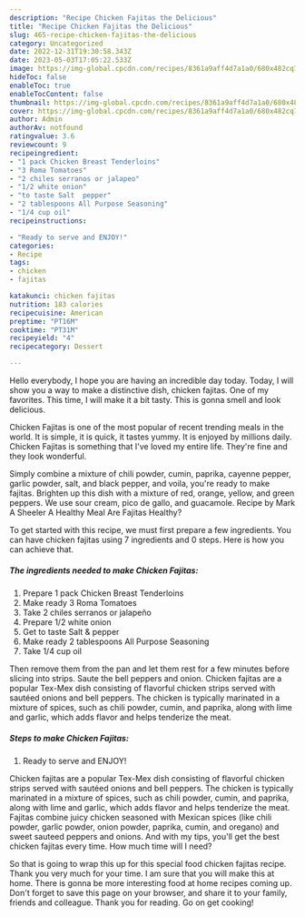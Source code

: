 ```yaml
---
description: "Recipe Chicken Fajitas the Delicious"
title: "Recipe Chicken Fajitas the Delicious"
slug: 465-recipe-chicken-fajitas-the-delicious
category: Uncategorized
date: 2022-12-31T19:30:58.343Z
date: 2023-05-03T17:05:22.533Z
image: https://img-global.cpcdn.com/recipes/8361a9aff4d7a1a0/680x482cq70/chicken-fajitas-recipe-main-photo.jpg
hideToc: false
enableToc: true
enableTocContent: false
thumbnail: https://img-global.cpcdn.com/recipes/8361a9aff4d7a1a0/680x482cq70/chicken-fajitas-recipe-main-photo.jpg
cover: https://img-global.cpcdn.com/recipes/8361a9aff4d7a1a0/680x482cq70/chicken-fajitas-recipe-main-photo.jpg
author: Admin
authorAv: notfound
ratingvalue: 3.6
reviewcount: 9
recipeingredient:
- "1 pack Chicken Breast Tenderloins"
- "3 Roma Tomatoes"
- "2 chiles serranos or jalapeo"
- "1/2 white onion"
- "to taste Salt  pepper"
- "2 tablespoons All Purpose Seasoning"
- "1/4 cup oil"
recipeinstructions:

- "Ready to serve and ENJOY!"
categories:
- Recipe
tags:
- chicken
- fajitas

katakunci: chicken fajitas 
nutrition: 183 calories
recipecuisine: American
preptime: "PT16M"
cooktime: "PT31M"
recipeyield: "4"
recipecategory: Dessert

---
```



Hello everybody, I hope you are having an incredible day today. Today, I will show you a way to make a distinctive dish, chicken fajitas. One of my favorites. This time, I will make it a bit tasty. This is gonna smell and look delicious.

Chicken Fajitas is one of the most popular of recent trending meals in the world. It is simple, it is quick, it tastes yummy. It is enjoyed by millions daily. Chicken Fajitas is something that I've loved my entire life. They're fine and they look wonderful.

Simply combine a mixture of chili powder, cumin, paprika, cayenne pepper, garlic powder, salt, and black pepper, and voila, you&#39;re ready to make fajitas. Brighten up this dish with a mixture of red, orange, yellow, and green peppers. We use sour cream, pico de gallo, and guacamole. Recipe by Mark A Sheeler A Healthy Meal Are Fajitas Healthy?


To get started with this recipe, we must first prepare a few ingredients. You can have chicken fajitas using 7 ingredients and 0 steps. Here is how you can achieve that.

<!--inarticleads1-->

##### The ingredients needed to make Chicken Fajitas:

1. Prepare 1 pack Chicken Breast Tenderloins
1. Make ready 3 Roma Tomatoes
1. Take 2 chiles serranos or jalapeño
1. Prepare 1/2 white onion
1. Get to taste Salt &amp; pepper
1. Make ready 2 tablespoons All Purpose Seasoning
1. Take 1/4 cup oil


Then remove them from the pan and let them rest for a few minutes before slicing into strips. Saute the bell peppers and onion. Chicken fajitas are a popular Tex-Mex dish consisting of flavorful chicken strips served with sautéed onions and bell peppers. The chicken is typically marinated in a mixture of spices, such as chili powder, cumin, and paprika, along with lime and garlic, which adds flavor and helps tenderize the meat. 

<!--inarticleads2-->

##### Steps to make Chicken Fajitas:


1. Ready to serve and ENJOY!

Chicken fajitas are a popular Tex-Mex dish consisting of flavorful chicken strips served with sautéed onions and bell peppers. The chicken is typically marinated in a mixture of spices, such as chili powder, cumin, and paprika, along with lime and garlic, which adds flavor and helps tenderize the meat. Fajitas combine juicy chicken seasoned with Mexican spices (like chili powder, garlic powder, onion powder, paprika, cumin, and oregano) and sweet sauteed peppers and onions. And with my tips, you&#39;ll get the best chicken fajitas every time. How much time will I need? 

So that is going to wrap this up for this special food chicken fajitas recipe. Thank you very much for your time. I am sure that you will make this at home. There is gonna be more interesting food at home recipes coming up. Don't forget to save this page on your browser, and share it to your family, friends and colleague. Thank you for reading. Go on get cooking!
